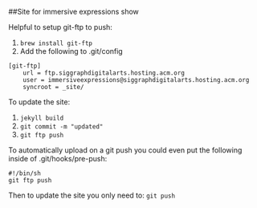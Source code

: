 ##Site for immersive expressions show

Helpful to setup git-ftp to push:

1. `brew install git-ftp`
2. Add the following to .git/config

```
[git-ftp]
	url = ftp.siggraphdigitalarts.hosting.acm.org
	user = immersiveexpressions@siggraphdigitalarts.hosting.acm.org
	syncroot = _site/
```
To update the site:

1. `jekyll build`
2. `git commit -m "updated"`
3. `git ftp push`

To automatically upload on a git push you could even put the following inside of .git/hooks/pre-push:

```
#!/bin/sh
git ftp push
```
Then to update the site you only need to: `git push`
